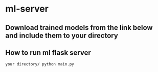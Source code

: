# ml-server

## Download trained models from the link below and include them to your directory



## How to run ml flask server
```your directory/ python main.py```
